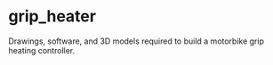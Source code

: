 # grip_heater
Drawings, software, and 3D models required to build a motorbike grip heating controller.
